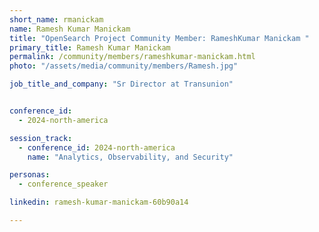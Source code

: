 ```yaml
---
short_name: rmanickam
name: Ramesh Kumar Manickam
title: "OpenSearch Project Community Member: RameshKumar Manickam "
primary_title: Ramesh Kumar Manickam
permalink: /community/members/rameshkumar-manickam.html
photo: "/assets/media/community/members/Ramesh.jpg"

job_title_and_company: "Sr Director at Transunion"


conference_id:
  - 2024-north-america

session_track:
  - conference_id: 2024-north-america
    name: "Analytics, Observability, and Security"

personas:
  - conference_speaker

linkedin: ramesh-kumar-manickam-60b90a14

---
```

